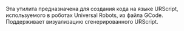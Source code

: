 Эта утилита предназначена для создания кода на языке URScript, используемого в роботах Universal Robots, из файла GCode.
Поддерживает визуализацию сгенерированного URScript.
